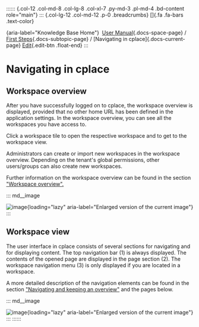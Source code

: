 :::::: {.col-12 .col-md-8 .col-lg-8 .col-xl-7 .py-md-3 .pl-md-4 .bd-content role="main"}
::: {.col-lg-12 .col-md-12 .p-0 .breadcrumbs}
[]{.fa .fa-bars .text-color}

[](https://docs.cplace.io/){aria-label="Knowledge Base Home"}  [User
Manual](/user-manual-en/){.docs-space-page} / [First
Steps](/user-manual-en/erste-schritte/){.docs-subtopic-page} /
[Navigating in cplace]{.docs-current-page} [
Edit](https://github.com/collaborationfactory/cplace-doc-user-enu/blob/release/25.2/erste-schritte/in-cplace-navigieren.md){.edit-btn
.float-end}
:::

# Navigating in cplace

## Workspace overview

After you have successfully logged on to cplace, the workspace overview
is displayed, provided that no other home URL has been defined in the
application settings. In the workspace overview, you can see all the
workspaces you have access to.

Click a workspace tile to open the respective workspace and to get to
the workspace view.

Administrators can create or import new workspaces in the workspace
overview. Depending on the tenant's global permissions, other
users/groups can also create new workspaces.

Further information on the workspace overview can be found in the
section ["Workspace
overview".](/user-manual-en/cplace-anwenden/navigieren-und-ueberblick-beh/navigation-ueber-arbeitsbereiche/)

::: md__image
[](../../graphics/kapitel-unabhaengig/arbeitsbereichsuebersicht-de.png)

![image](../../graphics/kapitel-unabhaengig/arbeitsbereichsuebersicht-de.png){loading="lazy"
aria-label="Enlarged version of the current image"}
:::

## Workspace view

The user interface in cplace consists of several sections for navigating
and for displaying content. The top navigation bar (1) is always
displayed. The contents of the opened page are displayed in the page
section (2). The workspace navigation menu (3) is only displayed if you
are located in a workspace.

A more detailed description of the navigation elements can be found in
the section ["Navigating and keeping an
overview"](/user-manual-en/cplace-anwenden/navigieren-und-ueberblick-beh/)
and the pages below.

::: md__image
[](../../graphics/kapitel-unabhaengig/uebersicht-de.png)

![image](../../graphics/kapitel-unabhaengig/uebersicht-de.png){loading="lazy"
aria-label="Enlarged version of the current image"}
:::
::::::

